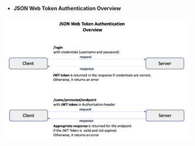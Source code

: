* #### JSON Web Token Authentication Overview

![JWT Overview](/docs/images/json_web_token_overview.png)
